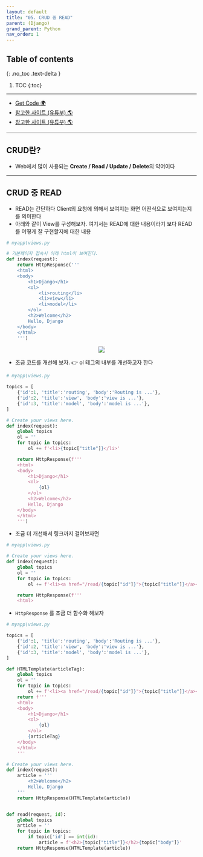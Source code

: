 ```yaml
---
layout: default
title: "05. CRUD 중 READ"
parent: (Django)
grand_parent: Python
nav_order: 1
---
```


## Table of contents
{: .no_toc .text-delta }

1. TOC
{:toc}

---

* [Get Code 🌍](https://github.com/Arthur880708/QuantumTrade.BackEnd)
* [참고한 사이트 (유튜부) 🌎](https://www.youtube.com/watch?v=7ovAmZjDWmk&list=PLuHgQVnccGMDLp4GH-rgQhVKqqZawlNwG&index=7)
* [참고한 사이트 (유튜부) 🌎](https://www.youtube.com/watch?v=7ovAmZjDWmk&list=PLuHgQVnccGMDLp4GH-rgQhVKqqZawlNwG&index=8)

---

## CRUD란?

* Web에서 많이 사용되는 **Create / Read / Update / Delete**의 약어이다

---

## CRUD 중 READ

* READ는 간단하다 Client의 요청에 의해서 보여지는 화면 어떤식으로 보여지는지를 의미한다
* 아래와 같이 View를 구성해보자. 여기서는 READ에 대한 내용이라기 보다 READ를 어떻게 잘 구현할지에 대한 내용

```py
# myapp\views.py

# 기본페이지 접속시 아래 html이 보여진다.
def index(request):
    return HttpResponse('''
    <html>
    <body>
        <h1>Django</h1>
        <ol>
            <li>routing</li>
            <li>view</li>
            <li>model</li>
        </ol>
        <h2>Welcome</h2>
        Hello, Django
    </body>
    </html>
    ''')
```

<p align="center">
  <img src="https://taehyungs-programming-blog.github.io/blog/assets/images/python/django/basic-5-1.png" style="border-radius:5%;border:1px solid #e6e1e8"/>
</p>

* 조금 코드를 개선해 보자. 👉 ol 테그의 내부를 개선하고자 한다

```py
# myapp\views.py

topics = [
    {'id':1, 'title':'routing', 'body':'Routing is ...'},
    {'id':2, 'title':'view', 'body':'view is ...'},
    {'id':3, 'title':'model', 'body':'model is ...'},
]

# Create your views here.
def index(request):
    global topics
    ol = ''
    for topic in topics:
        ol += f'<li>{topic["title"]}</li>'

    return HttpResponse(f'''
    <html>
    <body>
        <h1>Django</h1>
        <ol>
            {ol}
        </ol>
        <h2>Welcome</h2>
        Hello, Django
    </body>
    </html>
    ''')
```

* 조금 더 개선해서 링크까지 걸어보자면

```py
# myapp\views.py

# Create your views here.
def index(request):
    global topics
    ol = ''
    for topic in topics:
        ol += f'<li><a href="/read/{topic["id"]}">{topic["title"]}</a></li>'

    return HttpResponse(f'''
    <html>
```

* `HttpResponse` 를 조금 더 함수화 해보자

```py
# myapp\views.py

topics = [
    {'id':1, 'title':'routing', 'body':'Routing is ...'},
    {'id':2, 'title':'view', 'body':'view is ...'},
    {'id':3, 'title':'model', 'body':'model is ...'},
]

def HTMLTemplate(articleTag):
    global topics
    ol = ''
    for topic in topics:
        ol += f'<li><a href="/read/{topic["id"]}">{topic["title"]}</a></li>'
    return f'''
    <html>
    <body>
        <h1>Django</h1>
        <ol>
            {ol}
        </ol>
        {articleTag}
    </body>
    </html>
    '''

# Create your views here.
def index(request):
    article = '''
        <h2>Welcome</h2>
        Hello, Django
    '''
    return HttpResponse(HTMLTemplate(article))


def read(request, id): 
    global topics 
    article = '' 
    for topic in topics: 
        if topic['id'] == int(id): 
            article = f'<h2>{topic["title"]}</h2>{topic["body"]}' 
    return HttpResponse(HTMLTemplate(article))
```
